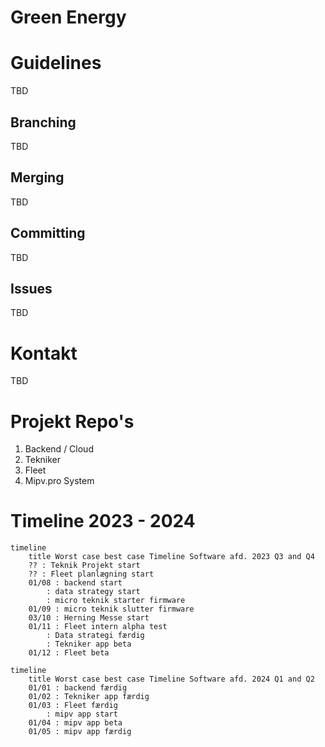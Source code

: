 # Green Energy

# Guidelines
TBD
## Branching
TBD
## Merging
TBD
## Committing
TBD
## Issues
TBD
# Kontakt
TBD
# Projekt Repo's
1. Backend / Cloud
2. Tekniker
3. Fleet
4. Mipv.pro System

# Timeline 2023 - 2024
```mermaid
timeline
    title Worst case best case Timeline Software afd. 2023 Q3 and Q4
    ?? : Teknik Projekt start
    ?? : Fleet planlægning start
    01/08 : backend start 
        : data strategy start 
        : micro teknik starter firmware
    01/09 : micro teknik slutter firmware
    03/10 : Herning Messe start
    01/11 : Fleet intern alpha test
        : Data strategi færdig
        : Tekniker app beta
    01/12 : Fleet beta
```
```mermaid
timeline
    title Worst case best case Timeline Software afd. 2024 Q1 and Q2
    01/01 : backend færdig
    01/02 : Tekniker app færdig
    01/03 : Fleet færdig
        : mipv app start
    01/04 : mipv app beta
    01/05 : mipv app færdig
```
<!--

**Here are some ideas to get you started:**

🙋‍♀️ A short introduction - what is your organization all about?
🌈 Contribution guidelines - how can the community get involved?
👩‍💻 Useful resources - where can the community find your docs? Is there anything else the community should know?
🍿 Fun facts - what does your team eat for breakfast?
🧙 Remember, you can do mighty things with the power of [Markdown](https://docs.github.com/github/writing-on-github/getting-started-with-writing-and-formatting-on-github/basic-writing-and-formatting-syntax)
-->
